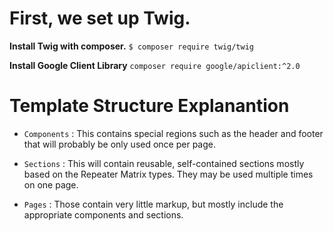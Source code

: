 # First, we set up Twig. 

**Install Twig with composer.**
`$ composer require twig/twig`

**Install Google Client Library**
`composer require google/apiclient:^2.0`

# Template Structure Explanantion

- `Components` : This contains special regions such as the header and footer that will probably be only used once per page.

- `Sections` : This will contain reusable, self-contained sections mostly based on the Repeater Matrix types. They may be used multiple times on one page.

- `Pages` : Those contain very little markup, but mostly include the appropriate components and sections.



